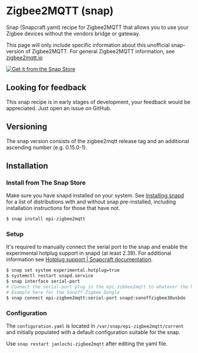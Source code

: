 # Zigbee2MQTT (snap)

Snap (Snapcraft.yaml) recipe for Zigbee2MQTT that allows you to use your Zigbee devices without the vendors bridge or gateway.

This page will only include specific information about this unofficial snap-version of Zigbee2MQTT. For general Zigbee2MQTT information, see [zigbee2mqtt.io](https://www.zigbee2mqtt.io/)

[![Get it from the Snap Store](https://snapcraft.io/static/images/badges/en/snap-store-black.svg)](https://snapcraft.io/janlochi-zigbee2mqtt)

## Looking for feedback

This snap recipe is in early stages of development, your feedback would be appreciated. Just open an issue on GitHub.

## Versioning

The snap version consists of the zigbee2mqtt release tag and an additional ascending number (e.g. 0.15.0-1).

## Installation
### Install from The Snap Store

Make sure you have snapd installed on your system. See [Installing snapd](https://snapcraft.io/docs/installing-snapd) for a list of distributions with and without snap pre-installed, including installation instructions for those that have not.

```bash
$ snap install epi-zigbee2mqtt
```

### Setup

It's required to manually connect the serial port to the snap and enable the experimental hotplug support in snapd (at least 2.39). For additional information see [Hotplug support | Snapcraft documentation](https://snapcraft.io/docs/hotplug-support).

```bash
$ snap set system experimental.hotplug=true
$ systemctl restart snapd.service
$ snap interface serial-port
# Connect the serial-port plug in the epi-zibbee2mqtt to whatever the hotplugged slot name is
# Example here for the Sonoff Zigbee Dongle
$ snap connect epi-zigbee2mqtt:serial-port snapd:sonoffzigbee30usbdo
```

### Configuration

The `configuration.yaml` is located in `/var/snap/epi-zigbee2mqtt/current` and initially populated with a default configuration suitable for the snap.

Use `snap restart janlochi-zigbee2mqtt` after editing the yaml file.
